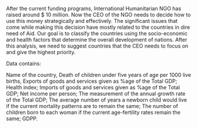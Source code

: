 After the current funding programs, International Humanitarian NGO has raised around $ 10 million. 
Now the CEO of the NGO needs to decide how to use this money strategically and effectively.
The significant issues that come while making this decision have mostly related to the countries in dire need of Aid.
Our goal is to classify the countries using the socio-economic and health factors that determine the overall development of nations.
After this analysis, we need to suggest countries that the CEO needs to focus on and give the highest priority.


Data contains:

Name of the country,
Death of children under five years of age per 1000 live births,
Exports of goods and services given as %age of the Total GDP;
Health index;
Imports of goods and services given as %age of the Total GDP;
Net income per person;
The measurement of the annual growth rate of the Total GDP;
The average number of years a newborn child would live if the current mortality patterns are to remain the same;
The number of children born to each woman if the current age-fertility rates remain the same;
GDPP.
